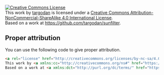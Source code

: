 <a rel="license" href="http://creativecommons.org/licenses/by-nc-sa/4.0/"><img alt="Creative Commons License" style="border-width:0" src="https://i.creativecommons.org/l/by-nc-sa/4.0/88x31.png" /></a><br />This work by <a xmlns:cc="http://creativecommons.org/ns#" href="https://github.com/targodan" property="cc:attributionName" rel="cc:attributionURL">targodan</a> is licensed under a <a rel="license" href="http://creativecommons.org/licenses/by-nc-sa/4.0/">Creative Commons Attribution-NonCommercial-ShareAlike 4.0 International License</a>.<br />Based on a work at <a xmlns:dct="http://purl.org/dc/terms/" href="https://github.com/targodan/sunfilter" rel="dct:source">https://github.com/targodan/sunfilter</a>.

## Proper attribution

You can use the following code to give proper attribution.

```html
<a rel="license" href="http://creativecommons.org/licenses/by-nc-sa/4.0/"><img alt="Creative Commons License" style="border-width:0" src="https://i.creativecommons.org/l/by-nc-sa/4.0/88x31.png" /></a><br />
This work by <a xmlns:cc="http://creativecommons.org/ns#" href="https://github.com/targodan" property="cc:attributionName" rel="cc:attributionURL">targodan</a> is licensed under a <a rel="license" href="http://creativecommons.org/licenses/by-nc-sa/4.0/">Creative Commons Attribution-NonCommercial-ShareAlike 4.0 International License</a>.<br />
Based on a work at <a xmlns:dct="http://purl.org/dc/terms/" href="https://github.com/targodan/sunfilter" rel="dct:source">https://github.com/targodan/sunfilter</a>.
```
